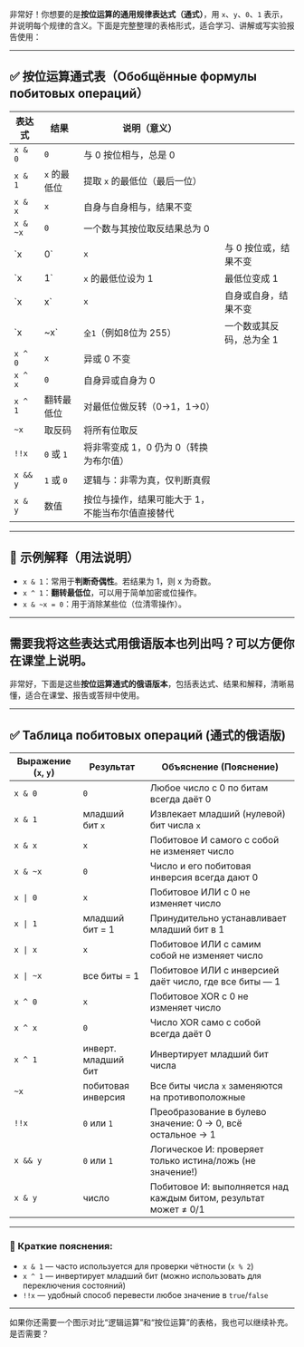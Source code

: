 非常好！你想要的是**按位运算的通用规律表达式（通式）**，用 `x`、`y`、`0`、`1` 表示，并说明每个规律的含义。下面是完整整理的表格形式，适合学习、讲解或写实验报告使用：

---

## ✅ 按位运算通式表（Обобщённые формулы побитовых операций）

| 表达式      | 结果        | 说明（意义）                    |               |
| -------- | --------- | ------------------------- | ------------- |
| `x & 0`  | `0`       | 与 0 按位相与，总是 0             |               |
| `x & 1`  | `x` 的最低位  | 提取 `x` 的最低位（最后一位）         |               |
| `x & x`  | `x`       | 自身与自身相与，结果不变              |               |
| `x & ~x` | `0`       | 一个数与其按位取反结果总为 0           |               |
| \`x      | 0\`       | `x`                       | 与 0 按位或，结果不变  |
| \`x      | 1\`       | `x` 的最低位设为 1              | 最低位变成 1       |
| \`x      | x\`       | `x`                       | 自身或自身，结果不变    |
| \`x      | \~x\`     | `全1`（例如8位为 255）           | 一个数或其反码，总为全 1 |
| `x ^ 0`  | `x`       | 异或 0 不变                   |               |
| `x ^ x`  | `0`       | 自身异或自身为 0                 |               |
| `x ^ 1`  | 翻转最低位     | 对最低位做反转（0→1，1→0）          |               |
| `~x`     | 取反码       | 将所有位取反                    |               |
| `!!x`    | `0` 或 `1` | 将非零变成 1，0 仍为 0（转换为布尔值）    |               |
| `x && y` | `1` 或 `0` | 逻辑与：非零为真，仅判断真假            |               |
| `x & y`  | 数值        | 按位与操作，结果可能大于 1，不能当布尔值直接替代 |               |

---

## 📌 示例解释（用法说明）

* `x & 1`：常用于**判断奇偶性**。若结果为 1，则 x 为奇数。
* `x ^ 1`：**翻转最低位**，可以用于简单加密或位操作。
* `x & ~x = 0`：用于消除某些位（位清零操作）。

---

需要我将这些表达式用俄语版本也列出吗？可以方便你在课堂上说明。
-------------------------------------------------------------
非常好，下面是这些**按位运算通式的俄语版本**，包括表达式、结果和解释，清晰易懂，适合在课堂、报告或答辩中使用。

---

## ✅ Таблица побитовых операций (通式的俄语版)

| Выражение (`x`, `y`) | Результат           | Объяснение (Пояснение)                                           |
| -------------------- | ------------------- | ---------------------------------------------------------------- |
| `x & 0`              | `0`                 | Любое число с 0 по битам всегда даёт 0                           |
| `x & 1`              | младший бит `x`     | Извлекает младший (нулевой) бит числа `x`                        |
| `x & x`              | `x`                 | Побитовое И самого с собой не изменяет число                     |
| `x & ~x`             | `0`                 | Число и его побитовая инверсия всегда дают 0                     |
| `x \| 0`             | `x`                 | Побитовое ИЛИ с 0 не изменяет число                              |
| `x \| 1`             | младший бит = 1     | Принудительно устанавливает младший бит в 1                      |
| `x \| x`             | `x`                 | Побитовое ИЛИ с самим собой не изменяет число                    |
| `x \| ~x`            | все биты = 1        | Побитовое ИЛИ с инверсией даёт число, где все биты — 1           |
| `x ^ 0`              | `x`                 | Побитовое XOR с 0 не изменяет число                              |
| `x ^ x`              | `0`                 | Число XOR само с собой всегда даёт 0                             |
| `x ^ 1`              | инверт. младший бит | Инвертирует младший бит числа                                    |
| `~x`                 | побитовая инверсия  | Все биты числа `x` заменяются на противоположные                 |
| `!!x`                | `0` или `1`         | Преобразование в булево значение: 0 → 0, всё остальное → 1       |
| `x && y`             | `0` или `1`         | Логическое И: проверяет только истина/ложь (не значение!)        |
| `x & y`              | число               | Побитовое И: выполняется над каждым битом, результат может ≠ 0/1 |

---

### 📌 Краткие пояснения:

* `x & 1` — часто используется для проверки чётности (`x % 2`)
* `x ^ 1` — инвертирует младший бит (можно использовать для переключения состояний)
* `!!x` — удобный способ перевести любое значение в `true`/`false`

---

如果你还需要一个图示对比“逻辑运算”和“按位运算”的表格，我也可以继续补充。是否需要？

